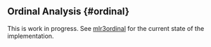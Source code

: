 ## Ordinal Analysis {#ordinal}

This is work in progress.
See [mlr3ordinal](https://github.com/mlr-org/mlr3ordinal) for the current state of the implementation.
